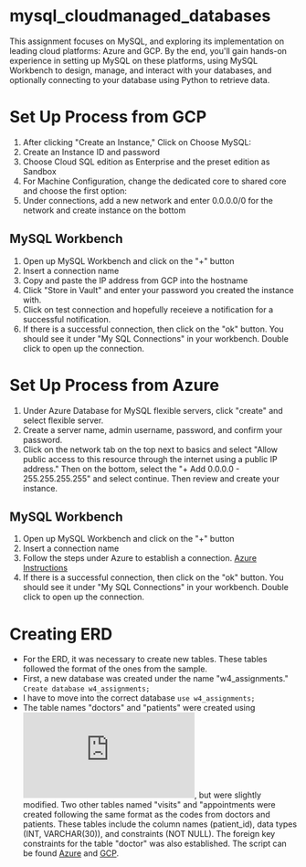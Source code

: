 # mysql_cloudmanaged_databases
This assignment focuses on MySQL, and exploring its implementation on leading cloud platforms: Azure and GCP. By the end, you'll gain hands-on experience in setting up MySQL on these platforms, using MySQL Workbench to design, manage, and interact with your databases, and optionally connecting to your database using Python to retrieve data.

# Set Up Process from GCP

1. After clicking "Create an Instance," Click on Choose MySQL:
2. Create an Instance ID and password
3. Choose Cloud SQL edition as Enterprise and the preset edition as Sandbox
4. For Machine Configuration, change the dedicated core to shared core and choose the first option:
6.  Under connections, add a new network and enter 0.0.0.0/0 for the network and create instance on the bottom
## MySQL Workbench 
1. Open up MySQL Workbench and click on the "+" button
2. Insert a connection name
3. Copy and paste the IP address from GCP into the hostname
4. Click "Store in Vault" and enter your password you created the instance with.
5. Click on test connection and hopefully receieve a notification for a successful notification. 
6. If there is a successful connection, then click on the "ok" button. You should see it under "My SQL Connections" in your workbench. Double click to open up the connection. 

# Set Up Process from Azure
1. Under Azure Database for MySQL flexible servers, click "create" and select flexible server.
2. Create a server name, admin username, password, and confirm your password.
3. Click on the network tab on the top next to basics and select "Allow public access to this resource through the internet using a public IP address." Then on the bottom, select the "+ Add 0.0.0.0 - 255.255.255.255" and select continue. Then review and create your instance.
## MySQL Workbench 
1. Open up MySQL Workbench and click on the "+" button
2. Insert a connection name
3. Follow the steps under Azure to establish a connection.
[Azure Instructions](https://imgur.com/a/FuJrmFQ)
4. If there is a successful connection, then click on the "ok" button. You should see it under "My SQL Connections" in your workbench. Double click to open up the connection. 

# Creating ERD
- For the ERD, it was necessary to create new tables. These tables followed the format of the ones from the sample.
- First, a new database was created under the name "w4_assignments."
  ```Create database w4_assignments;```
- I have to move into the correct database
```use w4_assignments;```
- The table names "doctors" and "patients" were created using ![Professor Hants' code](https://github.com/hantswilliams/HHA_504_2023/blob/main/WK4/code/1_n_create.sql), but were slightly modified. Two other tables named "visits" and "appointments were created following the same format as the codes from doctors and patients. These tables include the column names (patient_id), data types (INT, VARCHAR(30)), and constraints (NOT NULL). The foreign key constraints for the table "doctor" was also established. The script can be found [Azure](https://github.com/hal-yu/mysql_cloudmanaged_databases/blob/main/Azure/ERD.sql) and [GCP](https://github.com/hal-yu/mysql_cloudmanaged_databases/blob/main/GCP/ERD.sql).
